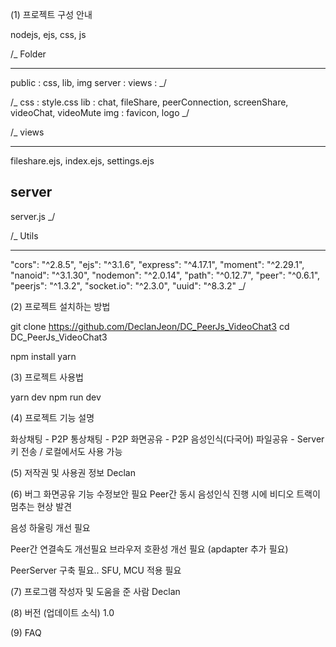 (1) 프로젝트 구성 안내

nodejs, ejs, css, js

/\_
Folder

---

public : css, lib, img
server :
views :
\_/

/_
css : style.css
lib : chat, fileShare, peerConnection, screenShare, videoChat, videoMute
img : favicon, logo
_/

/\_
views

---

fileshare.ejs,
index.ejs,
settings.ejs

## server

server.js
\_/

/\_
Utils

---

"cors": "^2.8.5",
"ejs": "^3.1.6",
"express": "^4.17.1",
"moment": "^2.29.1",
"nanoid": "^3.1.30",
"nodemon": "^2.0.14",
"path": "^0.12.7",
"peer": "^0.6.1",
"peerjs": "^1.3.2",
"socket.io": "^2.3.0",
"uuid": "^8.3.2"
\_/

(2) 프로젝트 설치하는 방법

git clone https://github.com/DeclanJeon/DC_PeerJs_VideoChat3
cd DC_PeerJs_VideoChat3

npm install
yarn

(3) 프로젝트 사용법

yarn dev
npm run dev

(4) 프로젝트 기능 설명

화상채팅 - P2P
통상채팅 - P2P
화면공유 - P2P
음성인식(다국어)
파일공유 - Server 키 전송 / 로컬에서도 사용 가능

(5) 저작권 및 사용권 정보
Declan

(6) 버그
화면공유 기능 수정보안 필요
Peer간 동시 음성인식 진행 시에 비디오 트랙이 멈추는 현상 발견

음성 하울링 개선 필요

Peer간 연결속도 개선필요
브라우저 호환성 개선 필요 (apdapter 추가 필요)

PeerServer 구축 필요..
SFU, MCU 적용 필요

(7) 프로그램 작성자 및 도움을 준 사람
Declan

(8) 버전 (업데이트 소식)
1.0

(9) FAQ
